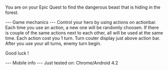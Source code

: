 You are on your Epic Quest to find the dangerous beast that is hiding in the forest.

--- Game mechanics ---
Control your hero by using actions on actionbar.
Each time you use an action, a new one will be randomly choosen.
If there is couple of the same actions next to each other, all will be used at the same time.
Each action cost you 1 turn. Turn couter display just above action bar. After you use your all turns, enemy turn begin.

Good luck !

--- Mobile info ---
Just tested on: Chrome/Android 4.2